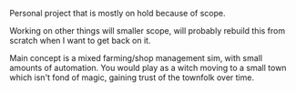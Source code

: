 Personal project that is mostly on hold because of scope.

Working on other things will smaller scope, will probably rebuild this from scratch when I want to get back on it.

Main concept is a mixed farming/shop management sim, with small amounts of automation. You would play as a witch moving to a small town which isn't fond of magic, gaining trust of the townfolk over time.
